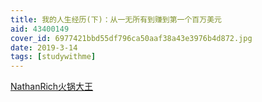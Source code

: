 ```yaml
---
title: 我的人生经历(下)：从一无所有到赚到第一个百万美元
aid: 43400149
cover_id: 6977421bbd55df796ca50aaf38a43e3976b4d872.jpg
date: 2019-3-14
tags: [studywithme]
---
```

[NathanRich火锅大王](https://www.bilibili.com/video/av43400149)